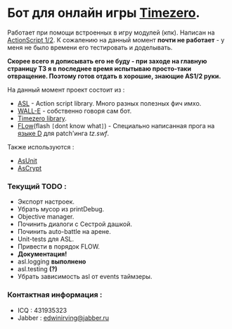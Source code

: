 # Бот для онлайн игры [Timezero](http://timezero.ru). #

Работает при помощи встроенных в игру модулей (кпк).
Написан на [ActionScript 1/2](http://ru.wikipedia.org/wiki/Action_Script).
К сожалению на данный момент **почти не работает** - у меня не было времени его тестировать и доделывать.

**Скорее всего я дописывать его не буду - при заходе на главную страницу ТЗ я в последнее время испытываю просто-таки отвращение. Поэтому готов отдать в хорошие, знающие AS1/2 руки.**

На данный момент проект состоит из :
  * [ASL](http://code.google.com/p/timezero-module-bot/source/browse/#svn/trunk/timezero-module-bot/asl) - Action script library. Много разных полезных фич имхо.
  * [WALL-E](http://code.google.com/p/timezero-module-bot/source/browse/#svn/trunk/timezero-module-bot/walle) - собственно говоря сам бот.
  * [Timezero library](http://code.google.com/p/timezero-module-bot/source/browse/#svn/trunk/timezero-module-bot/timezero).
  * [FLow](http://code.google.com/p/timezero-module-bot/source/browse/#svn/trunk/flow)(flash `[`dont know what`]`) - Специально написанная прога на [языке D](http://www.digitalmars.com/d/index.html) для patch'инга _tz.swf_.

Также используются :
  * [AsUnit](http://asunit.org/)
  * [AsCrypt](http://osflash.org/ascrypt)

### Текущий TODO : ###
  * Экспорт настроек.
  * Убрать мусор из printDebug.
  * Objective manager.
  * Починить диалоги с Сестрой дашкой.
  * Починить auto-battle на арене.
  * Unit-tests для ASL.
  * Привести в порядок FLOW.
  * **Документация!**
  * asl.logging **выполнено**
  * asl.testing **(?)**
  * Убрать зависимость asl от events таймзеры.

### Контактная информация : ###
  * ICQ    : 431935323
  * Jabber : edwinirving@jabber.ru